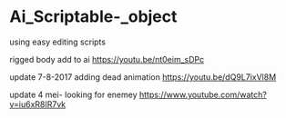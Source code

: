 # Ai_Scriptable-_object
using easy editing scripts
 
 rigged body add to ai 
 https://youtu.be/nt0eim_sDPc
 
update 
7-8-2017
adding dead animation
https://youtu.be/dQ9L7ixVl8M

 

update
4 mei- 
looking for enemey 
https://www.youtube.com/watch?v=iu6xR8IR7vk
